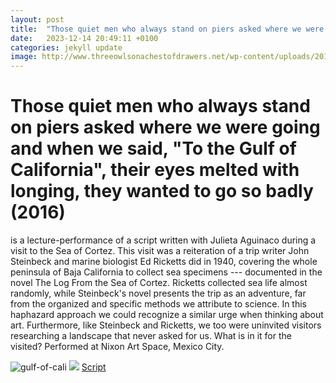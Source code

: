 ```yaml
---
layout: post
title:  "Those quiet men who always stand on piers asked where we were going and when we said, "To the Gulf of California", their eyes melted with longing, they wanted to go so badly (2016)"
date:   2023-12-14 20:49:11 +0100
categories: jekyll update
image: http://www.threeowlsonachestofdrawers.net/wp-content/uploads/2016/09/Gulf-of-Cali.jpg
---
```


# Those quiet men who always stand on piers asked where we were going and when we said, "To the Gulf of California", their eyes melted with longing, they wanted to go so badly (2016) 

is a lecture-performance of a script written with Julieta Aguinaco
during a visit to the Sea of Cortez. This visit was a reiteration of a
trip writer John Steinbeck and marine biologist Ed Ricketts did in 1940,
covering the whole peninsula of Baja California to collect sea specimens
--- documented in the novel The Log From the Sea of Cortez. Ricketts
collected sea life almost randomly, while Steinbeck's novel presents the
trip as an adventure, far from the organized and specific methods we
attribute to science. In this haphazard approach we could recognize a
similar urge when thinking about art. Furthermore, like Steinbeck and
Ricketts, we too were uninvited visitors researching a landscape that
never asked for us. What is in it for the visited? Performed at Nixon
Art Space, Mexico City.

![gulf-of-cali](http://www.threeowlsonachestofdrawers.net/wp-content/uploads/2016/09/Gulf-of-Cali.jpg)
![](http://www.threeowlsonachestofdrawers.net/wp-content/uploads/2017/09/BCS.png)
[Script](http://www.threeowlsonachestofdrawers.net/wp-content/uploads/2015/12/Those-Quiet-Men...-script.pdf)
